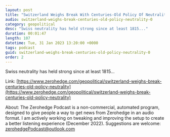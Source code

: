 ```yaml
---
layout: post
title: "Switzerland Weighs Break With Centuries-Old Policy Of Neutrality"
audio: switzerland-weighs-break-centuries-old-policy-neutrality-0
category: geopolitical
desc: "Swiss neutrality has held strong since at least 1815..."
duration: 00:01:47
length: 107
datetime: Tue, 31 Jan 2023 13:20:00 +0000
tags: podcast
guid: switzerland-weighs-break-centuries-old-policy-neutrality-0
order: 2
---
```

Swiss neutrality has held strong since at least 1815...

Link: [https://www.zerohedge.com/geopolitical/switzerland-weighs-break-centuries-old-policy-neutrality](https://www.zerohedge.com/geopolitical/switzerland-weighs-break-centuries-old-policy-neutrality)

About: The Zerohedge Podcast is a non-commercial, automated program, designed to give people a way to get news from Zerohedge in an audio format.  I am actively working on tweaking and improving the setup to create a better listening experience (December 2022).  Suggestions are welcome: [zerohedgePodcast@outlook.com](mailto:zerohedgePodcast@outlook.com)